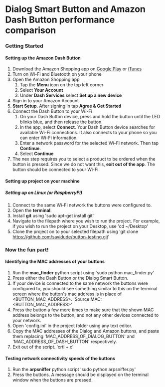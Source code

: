 # Dialog Smart Button and Amazon Dash Button performance comparison

### Getting Started

#### Setting up the Amazon Dash Button
1. Download the Amazon Shopping app on [Google Play](https://play.google.com/store/apps/details?id=com.amazon.mShop.android.shopping&hl=en) or [iTunes](https://itunes.apple.com/us/app/amazon-app-shop-scan-compare/id297606951?mt=8)
2. Turn on Wi-Fi and Bluetooth on your phone
3. Open the Amazon Shopping app
	1. Tap the **Menu** icon on the top left corner
	2. Select **Your Account**
	3. Under **Dash Services** select **Set up a new device**
4. Sign in to your Amazon Account
5. **Start Setup**. After signing in tap **Agree & Get Started**
6. Connect the Dash Button to your Wi-Fi
	1. On your Dash Button device, press and hold the button until the LED blinks blue, and then release the button.
	2. In the app, select **Connect**. Your Dash Button device searches for available Wi-Fi connections. It also connects to your phone so you can enter Wi-Fi information.
	3. Enter a network password for the selected Wi-Fi network. Then tap **Continue**.
	4. Select **Continue**
7. The nex step requires you to select a product to be ordered when the button is pressed. Since we do not want this, **exit out of the app**. The button should be connected to your Wi-Fi.

#### Setting up project on your machine

##### Setting up on Linux (or RaspberryPi)
1. Connect to the same Wi-Fi network the buttons were configured to. 
2. Open the **terminal**.
3. Install **git** using
	'sudo apt-get install git'
4. Navigate to the filepath where you wish to run the project. For example, if you wish to run the project on your Desktop, use
	'cd ~/Desktop'
5. Clone the project on to your selected filepath using
	'git clone https://github.com/savidude/button-testing.git'

### Now the fun part!

#### Identifying the MAC addresses of your buttons
1. Run the **mac_finder** python script using
	'sudo python mac_finder.py'
2. Press either the Dash Button or the Dialog Smart Button.
3. If your device is connected to the same network the buttons were configured to, you should see something similar to this on the terminal screen where the button's mac address is in place of <BUTTON_MAC_ADDRESS>.
	'Source MAC: <BUTTON_MAC_ADDRESS>'
4. Press the button a few more times to make sure that the shown MAC address belongs to the button, and not any other devices connected to your network.
5. Open 'config.ini' in the project folder using any text editor.
6. Copy the MAC addresses of the Dialog and Amazon buttons, and paste them replacing 'MAC_ADDRESS_OF_DIALOG_BUTTON' and 'MAC_ADDRESS_OF_DASH_BUTTON' respectively.
7. Exit out of the script.
	'crtl + c'

#### Testing network connectivity speeds of the buttons
1. Run the **arpsniffer** python script
	'sudo python arpsniffer.py'
2. Press the buttons. A message should be displayed on the terminal window when the buttons are pressed.